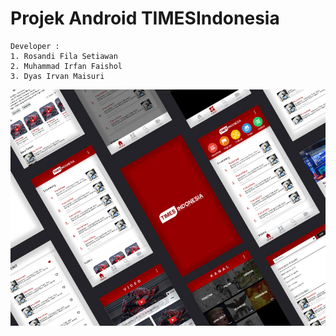 # Projek Android TIMESIndonesia
``` 
Developer :
1. Rosandi Fila Setiawan
2. Muhammad Irfan Faishol
3. Dyas Irvan Maisuri
```
![Image of Yaktocat](https://github.com/andifila/android-TIMESIndonesia/blob/master/mockup.jpg)
